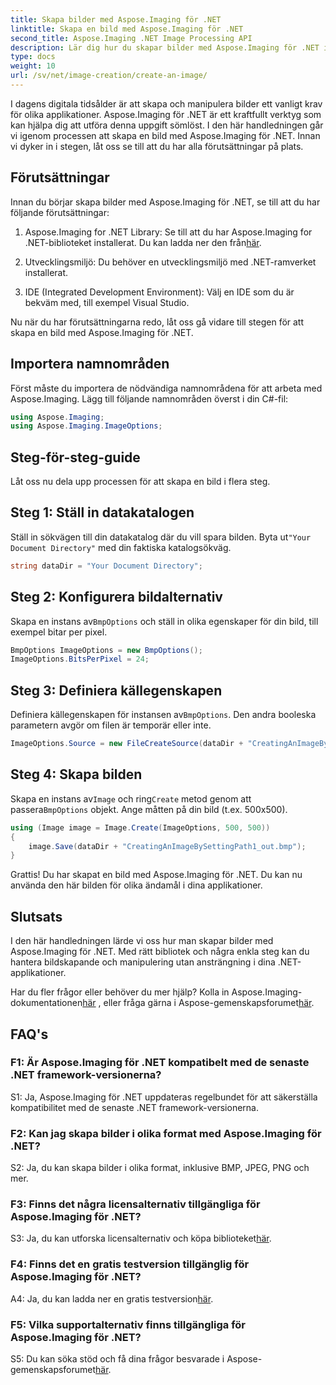 ```yaml
---
title: Skapa bilder med Aspose.Imaging för .NET
linktitle: Skapa en bild med Aspose.Imaging för .NET
second_title: Aspose.Imaging .NET Image Processing API
description: Lär dig hur du skapar bilder med Aspose.Imaging för .NET i denna omfattande handledning.
type: docs
weight: 10
url: /sv/net/image-creation/create-an-image/
---
```

I dagens digitala tidsålder är att skapa och manipulera bilder ett vanligt krav för olika applikationer. Aspose.Imaging för .NET är ett kraftfullt verktyg som kan hjälpa dig att utföra denna uppgift sömlöst. I den här handledningen går vi igenom processen att skapa en bild med Aspose.Imaging för .NET. Innan vi dyker in i stegen, låt oss se till att du har alla förutsättningar på plats.

## Förutsättningar

Innan du börjar skapa bilder med Aspose.Imaging för .NET, se till att du har följande förutsättningar:

1. Aspose.Imaging for .NET Library: Se till att du har Aspose.Imaging for .NET-biblioteket installerat. Du kan ladda ner den från[här](https://releases.aspose.com/imaging/net/).

2. Utvecklingsmiljö: Du behöver en utvecklingsmiljö med .NET-ramverket installerat.

3. IDE (Integrated Development Environment): Välj en IDE som du är bekväm med, till exempel Visual Studio.

Nu när du har förutsättningarna redo, låt oss gå vidare till stegen för att skapa en bild med Aspose.Imaging för .NET.

## Importera namnområden

Först måste du importera de nödvändiga namnområdena för att arbeta med Aspose.Imaging. Lägg till följande namnområden överst i din C#-fil:


```csharp
using Aspose.Imaging;
using Aspose.Imaging.ImageOptions;
```

## Steg-för-steg-guide

Låt oss nu dela upp processen för att skapa en bild i flera steg.

## Steg 1: Ställ in datakatalogen

 Ställ in sökvägen till din datakatalog där du vill spara bilden. Byta ut`"Your Document Directory"` med din faktiska katalogsökväg.

```csharp
string dataDir = "Your Document Directory";
```

## Steg 2: Konfigurera bildalternativ

 Skapa en instans av`BmpOptions` och ställ in olika egenskaper för din bild, till exempel bitar per pixel.

```csharp
BmpOptions ImageOptions = new BmpOptions();
ImageOptions.BitsPerPixel = 24;
```

## Steg 3: Definiera källegenskapen

Definiera källegenskapen för instansen av`BmpOptions`. Den andra booleska parametern avgör om filen är temporär eller inte.

```csharp
ImageOptions.Source = new FileCreateSource(dataDir + "CreatingAnImageBySettingPath_out.bmp", false);
```

## Steg 4: Skapa bilden

 Skapa en instans av`Image` och ring`Create` metod genom att passera`BmpOptions` objekt. Ange måtten på din bild (t.ex. 500x500).

```csharp
using (Image image = Image.Create(ImageOptions, 500, 500))
{
    image.Save(dataDir + "CreatingAnImageBySettingPath1_out.bmp");
}
```

Grattis! Du har skapat en bild med Aspose.Imaging för .NET. Du kan nu använda den här bilden för olika ändamål i dina applikationer.

## Slutsats

I den här handledningen lärde vi oss hur man skapar bilder med Aspose.Imaging för .NET. Med rätt bibliotek och några enkla steg kan du hantera bildskapande och manipulering utan ansträngning i dina .NET-applikationer.

 Har du fler frågor eller behöver du mer hjälp? Kolla in Aspose.Imaging-dokumentationen[här](https://reference.aspose.com/imaging/net/) , eller fråga gärna i Aspose-gemenskapsforumet[här](https://forum.aspose.com/).

## FAQ's

### F1: Är Aspose.Imaging för .NET kompatibelt med de senaste .NET framework-versionerna?

S1: Ja, Aspose.Imaging för .NET uppdateras regelbundet för att säkerställa kompatibilitet med de senaste .NET framework-versionerna.

### F2: Kan jag skapa bilder i olika format med Aspose.Imaging för .NET?

S2: Ja, du kan skapa bilder i olika format, inklusive BMP, JPEG, PNG och mer.

### F3: Finns det några licensalternativ tillgängliga för Aspose.Imaging för .NET?

 S3: Ja, du kan utforska licensalternativ och köpa biblioteket[här](https://purchase.aspose.com/buy).

### F4: Finns det en gratis testversion tillgänglig för Aspose.Imaging för .NET?

 A4: Ja, du kan ladda ner en gratis testversion[här](https://releases.aspose.com/imaging/net/).

### F5: Vilka supportalternativ finns tillgängliga för Aspose.Imaging för .NET?

 S5: Du kan söka stöd och få dina frågor besvarade i Aspose-gemenskapsforumet[här](https://forum.aspose.com/).
